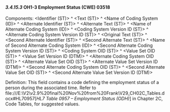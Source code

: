 #### *3.4.15.3* OH1-3 Employment Status (CWE) 03518

Components: &lt;Identifier (ST)> ^ &lt;Text (ST)> ^ &lt;Name of Coding System (ID)> ^ &lt;Alternate Identifier (ST)> ^ &lt;Alternate Text (ST)> ^ &lt;Name of Alternate Coding System (ID)> ^ &lt;Coding System Version ID (ST)> ^ &lt;Alternate Coding System Version ID (ST)> ^ &lt;Original Text (ST)> ^ &lt;Second Alternate Identifier (ST)> ^ &lt;Second Alternate Text (ST)> ^ &lt;Name of Second Alternate Coding System (ID)> ^ &lt;Second Alternate Coding System Version ID (ST)> ^ &lt;Coding System OID (ST)> ^ &lt;Value Set OID (ST)> ^ &lt;Value Set Version ID (DTM)> ^ &lt;Alternate Coding System OID (ST)> ^ &lt;Alternate Value Set OID (ST)> ^ &lt;Alternate Value Set Version ID (DTM)> ^ &lt;Second Alternate Coding System OID (ST)> ^ &lt;Second Alternate Value Set OID (ST)> ^ &lt;Second Alternate Value Set Version ID (DTM)>

Definition: This field contains a code defining the employment status of a person during the associated time. Refer to file:///E:\V2\v2.9%20final%20Nov%20from%20Frank\V29_CH02C_Tables.docx#HL70957[_HL7 Table 0957 – Employment Status (ODH)_] in Chapter 2C, Code Tables, for suggested values.
